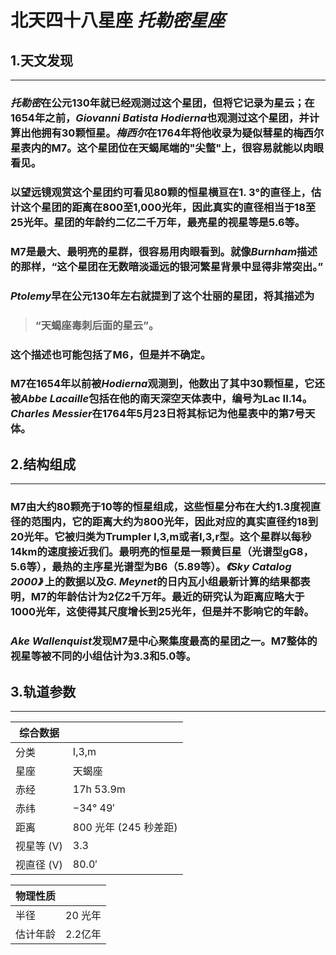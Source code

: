 # **北天四十八星座** *托勒密星座*
## 1.天文发现
---
### ***托勒密***在公元130年就已经观测过这个星团，但将它记录为星云；在1654年之前，***Giovanni Batista Hodierna***也观测过这个星团，并计算出他拥有30颗恒星。***梅西尔***在1764年将他收录为疑似彗星的梅西尔星表内的M7。这个星团位在天蝎尾端的"尖螫"上，很容易就能以肉眼看见。
### 以望远镜观赏这个星团约可看见80颗的恒星横亘在1. 3°的直径上，估计这个星团的距离在800至1,000光年，因此真实的直径相当于18至25光年。星团的年龄约二亿二千万年，最亮星的视星等是5.6等。
### M7是最大、最明亮的星群，很容易用肉眼看到。就像***Burnham***描述的那样，“这个星团在无数暗淡遥远的银河繁星背景中显得非常突出。”
### ***Ptolemy***早在公元130年左右就提到了这个壮丽的星团，将其描述为
>### **“天蝎座毒刺后面的星云”。**
### 这个描述也可能包括了M6，但是并不确定。
### M7在1654年以前被***Hodierna***观测到，他数出了其中30颗恒星，它还被***Abbe Lacaille***包括在他的南天深空天体表中，编号为Lac II.14。***Charles Messier***在1764年5月23日将其标记为他星表中的第7号天体。
## 2.结构组成
---
### M7由大约80颗亮于10等的恒星组成，这些恒星分布在大约1.3度视直径的范围内，它的距离大约为800光年，因此对应的真实直径约18到20光年。它被归类为Trumpler I,3,m或者I,3,r型。这个星群以每秒14km的速度接近我们。最明亮的恒星是一颗黄巨星（光谱型gG8，5.6等），最热的主序星光谱型为B6（5.89等）。*《Sky Catalog 2000》* 上的数据以及***G. Meynet***的日内瓦小组最新计算的结果都表明，M7的年龄估计为2亿2千万年。最近的研究认为距离应略大于1000光年，这使得其尺度增长到25光年，但是并不影响它的年龄。
### ***Ake Wallenquist***发现M7是中心聚集度最高的星团之一。M7整体的视星等被不同的小组估计为3.3和5.0等。
## 3.轨道参数
---
|  综合数据| |
|---|---|
| 分类 | I,3,m |
|星座|天蝎座|
|赤经|17h 53.9m|
|赤纬|−34° 49′|
|距离|800 光年 (245 秒差距)|
|视星等 (V)|3.3|
|视直径 (V)|80.0′|

|物理性质||
|---|---|
|半径|20 光年|
|估计年龄|2.2亿年|
